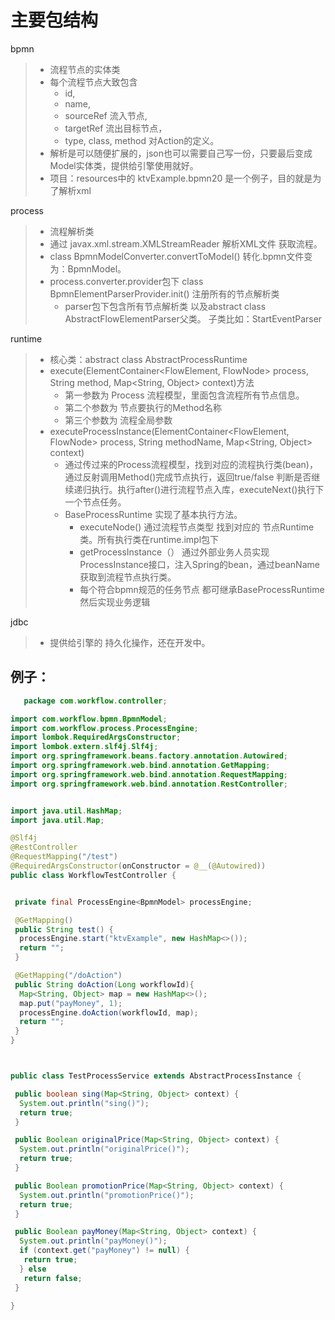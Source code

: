 # 主要包结构

 bpmn
 > * 流程节点的实体类
 > * 每个流程节点大致包含
 >   * id,
 >   * name,
 >   * sourceRef 流入节点,
 >   * targetRef 流出目标节点，
 >   * type, class, method 对Action的定义。
 > * 解析是可以随便扩展的，json也可以需要自己写一份，只要最后变成Model实体类，提供给引擎使用就好。
 > * 项目：resources中的 ktvExample.bpmn20 是一个例子，目的就是为了解析xml

 process
 > * 流程解析类
 > * 通过 javax.xml.stream.XMLStreamReader 解析XML文件 获取流程。
 > * class BpmnModelConverter.convertToModel() 转化.bpmn文件变为：BpmnModel。
 > * process.converter.provider包下 class BpmnElementParserProvider.init() 注册所有的节点解析类
 >   * parser包下包含所有节点解析类 以及abstract class AbstractFlowElementParser父类。 子类比如：StartEventParser

 runtime
 >* 核心类：abstract class AbstractProcessRuntime
 >  * execute(ElementContainer<FlowElement, FlowNode> process, String method, Map<String, Object> context)方法
 >    * 第一参数为 Process 流程模型，里面包含流程所有节点信息。
 >    * 第二个参数为 节点要执行的Method名称
 >    * 第三个参数为 流程全局参数
 >  * executeProcessInstance(ElementContainer<FlowElement, FlowNode> process, String methodName, Map<String, Object> context)
 >    * 通过传过来的Process流程模型，找到对应的流程执行类(bean)，通过反射调用Method()完成节点执行，返回true/false 判断是否继续递归执行。执行after()进行流程节点入库，executeNext()执行下一个节点任务。
 >    * BaseProcessRuntime 实现了基本执行方法。
 >      * executeNode() 通过流程节点类型 找到对应的 节点Runtime类。所有执行类在runtime.impl包下
 >      * getProcessInstance（） 通过外部业务人员实现ProcessInstance接口，注入Spring的bean，通过beanName获取到流程节点执行类。
 >      * 每个符合bpmn规范的任务节点 都可继承BaseProcessRuntime 然后实现业务逻辑

jdbc
>* 提供给引擎的 持久化操作，还在开发中。

## 例子：
````java
   package com.workflow.controller;

import com.workflow.bpmn.BpmnModel;
import com.workflow.process.ProcessEngine;
import lombok.RequiredArgsConstructor;
import lombok.extern.slf4j.Slf4j;
import org.springframework.beans.factory.annotation.Autowired;
import org.springframework.web.bind.annotation.GetMapping;
import org.springframework.web.bind.annotation.RequestMapping;
import org.springframework.web.bind.annotation.RestController;


import java.util.HashMap;
import java.util.Map;

@Slf4j
@RestController
@RequestMapping("/test")
@RequiredArgsConstructor(onConstructor = @__(@Autowired))
public class WorkflowTestController {


 private final ProcessEngine<BpmnModel> processEngine;

 @GetMapping()
 public String test() {
  processEngine.start("ktvExample", new HashMap<>());
  return "";
 }

 @GetMapping("/doAction")
 public String doAction(Long workflowId){
  Map<String, Object> map = new HashMap<>();
  map.put("payMoney", 1);
  processEngine.doAction(workflowId, map);
  return "";
 }
}



public class TestProcessService extends AbstractProcessInstance {

 public boolean sing(Map<String, Object> context) {
  System.out.println("sing()");
  return true;
 }

 public Boolean originalPrice(Map<String, Object> context) {
  System.out.println("originalPrice()");
  return true;
 }

 public Boolean promotionPrice(Map<String, Object> context) {
  System.out.println("promotionPrice()");
  return true;
 }

 public Boolean payMoney(Map<String, Object> context) {
  System.out.println("payMoney()");
  if (context.get("payMoney") != null) {
   return true;
  } else
   return false;
 }

}
````
